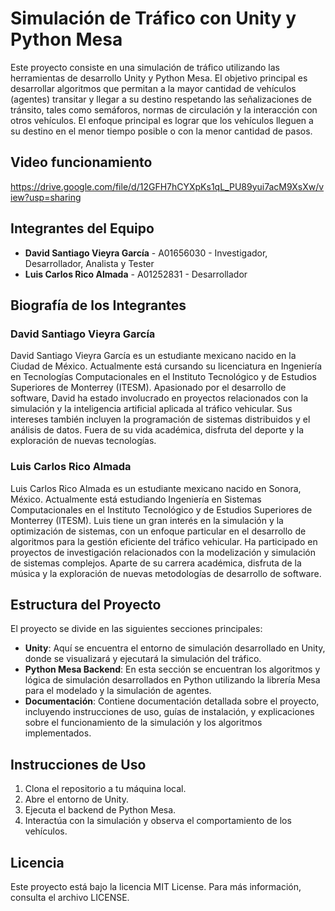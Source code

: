 # Simulación de Tráfico con Unity y Python Mesa

Este proyecto consiste en una simulación de tráfico utilizando las herramientas de desarrollo Unity y Python Mesa. El objetivo principal es desarrollar algoritmos que permitan a la mayor cantidad de vehículos (agentes) transitar y llegar a su destino respetando las señalizaciones de tránsito, tales como semáforos, normas de circulación y la interacción con otros vehículos. El enfoque principal es lograr que los vehículos lleguen a su destino en el menor tiempo posible o con la menor cantidad de pasos.

## Video funcionamiento
https://drive.google.com/file/d/12GFH7hCYXpKs1qL_PU89yui7acM9XsXw/view?usp=sharing

## Integrantes del Equipo

- **David Santiago Vieyra García** - A01656030 - Investigador, Desarrollador, Analista y Tester
- **Luis Carlos Rico Almada** - A01252831 - Desarrollador

## Biografía de los Integrantes

### David Santiago Vieyra García

David Santiago Vieyra García es un estudiante mexicano nacido en la Ciudad de México. Actualmente está cursando su licenciatura en Ingeniería en Tecnologías Computacionales en el Instituto Tecnológico y de Estudios Superiores de Monterrey (ITESM). Apasionado por el desarrollo de software, David ha estado involucrado en proyectos relacionados con la simulación y la inteligencia artificial aplicada al tráfico vehicular. Sus intereses también incluyen la programación de sistemas distribuidos y el análisis de datos. Fuera de su vida académica, disfruta del deporte y la exploración de nuevas tecnologías.

### Luis Carlos Rico Almada

Luis Carlos Rico Almada es un estudiante mexicano nacido en Sonora, México. Actualmente está estudiando Ingeniería en Sistemas Computacionales en el Instituto Tecnológico y de Estudios Superiores de Monterrey (ITESM). Luis tiene un gran interés en la simulación y la optimización de sistemas, con un enfoque particular en el desarrollo de algoritmos para la gestión eficiente del tráfico vehicular. Ha participado en proyectos de investigación relacionados con la modelización y simulación de sistemas complejos. Aparte de su carrera académica, disfruta de la música y la exploración de nuevas metodologías de desarrollo de software.

## Estructura del Proyecto

El proyecto se divide en las siguientes secciones principales:

- **Unity**: Aquí se encuentra el entorno de simulación desarrollado en Unity, donde se visualizará y ejecutará la simulación del tráfico.
- **Python Mesa Backend**: En esta sección se encuentran los algoritmos y lógica de simulación desarrollados en Python utilizando la librería Mesa para el modelado y la simulación de agentes.
- **Documentación**: Contiene documentación detallada sobre el proyecto, incluyendo instrucciones de uso, guías de instalación, y explicaciones sobre el funcionamiento de la simulación y los algoritmos implementados.

## Instrucciones de Uso

1. Clona el repositorio a tu máquina local.
2. Abre el entorno de Unity.
3. Ejecuta el backend de Python Mesa.
4. Interactúa con la simulación y observa el comportamiento de los vehículos.

## Licencia

Este proyecto está bajo la licencia MIT License. Para más información, consulta el archivo LICENSE.

